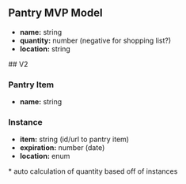 ## Pantry MVP Model
- **name:** string
- **quantity:** number (negative for shopping list?)
- **location:** string

</div>
<div class="expanded" markdown="1">
## V2

### Pantry Item
- **name:** string

### Instance
- **item:** string (id/url to pantry item)
- **expiration:** number (date)
- **location:** enum

$*$ auto calculation of quantity based off of instances
